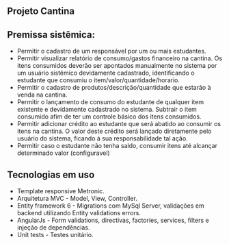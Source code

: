 ## Projeto Cantina

## Premissa sistêmica:
- Permitir o cadastro de um responsável por um ou mais estudantes.
- Permitir visualizar relatório de consumo/gastos financeiro na cantina. Os itens consumidos deverão ser apontados manualmente no sistema por um usuário sistêmico devidamente cadastrado, identificando o estudante que consumiu o item/valor/quantidade/horario.
- Permitir o cadastro de produtos/descrição/quantidade que estarão à venda na cantina.
- Permitir o lançamento de consumo do estudante de qualquer item existente e devidamente cadastrado no sistema. Subtrair o item consumido afim de ter um controle básico dos itens consumidos.
- Permitir adicionar crédito ao estudante que será abatido ao consumir os itens na cantina. O valor deste crédito será lançado diretamente pelo usuário do sistema, ficando à sua responsabilidade tal ação.
- Permitir caso o estudante não tenha saldo, consumir itens até alcançar determinado valor (configuravel)

## Tecnologias em uso
- Template responsive Metronic.
- Arquitetura MVC - Model, View, Controller.
- Entity framework 6 - Migrations com MySql Server, validações em backend utilizando Entity validations errors.
- AngularJs - Form validations, directivas, factories, services, filters e injeção de dependências.
- Unit tests - Testes unitário.
